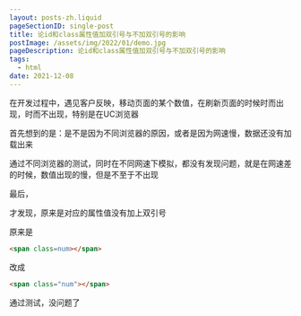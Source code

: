 ```yaml
---
layout: posts-zh.liquid
pageSectionID: single-post
title: 论id和class属性值加双引号与不加双引号的影响
postImage: /assets/img/2022/01/demo.jpg
pageDescription: 论id和class属性值加双引号与不加双引号的影响
tags: 
  - html
date: 2021-12-08
---
```


在开发过程中，遇见客户反映，移动页面的某个数值，在刷新页面的时候时而出现，时而不出现，特别是在UC浏览器

首先想到的是：是不是因为不同浏览器的原因，或者是因为网速慢，数据还没有加载出来

通过不同浏览器的测试，同时在不同网速下模拟，都没有发现问题，就是在网速差的时候，数值出现的慢，但是不至于不出现

最后，

才发现，原来是对应的属性值没有加上双引号

原来是
```html
<span class=num></span>
```
改成
```html
<span class="num"></span>
```
通过测试，没问题了